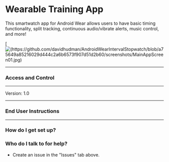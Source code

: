 # Wearable Training App #

This smartwatch app for Android Wear allows users to have basic timing functionality, split tracking, continuous audio/vibrate alerts, music control, and more!

[![(https://github.com/davidhudman/AndroidWearIntervalStopwatch/blob/a75649a85216029d444c2a6b6573f907d51d2b60/screenshots/MainAppScreen01.jpg)](https://github.com/davidhudman/AndroidWearIntervalStopwatch)

--------
### Access and Control ###


--------

Version: 1.0


---------

### End User Instructions ###


-------------

### How do I get set up? ###



### Who do I talk to for help? ###

* Create an issue in the "Issues" tab above.
